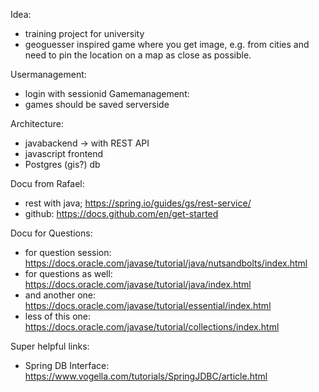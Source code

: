 Idea:
- training project for university
- geoguesser inspired game where you get image, e.g. from cities and need to pin the location on a map as close as possible.

Usermanagement:
  - login with sessionid
 Gamemanagement:
  - games should be saved serverside
  
  Architecture:
  - javabackend -> with REST API
  - javascript frontend
  - Postgres (gis?) db
  
  
  Docu from Rafael:
  - rest with java; https://spring.io/guides/gs/rest-service/
  - github: https://docs.github.com/en/get-started 


  Docu for Questions:
  - for question session: https://docs.oracle.com/javase/tutorial/java/nutsandbolts/index.html
  - for questions as well: https://docs.oracle.com/javase/tutorial/java/index.html
  - and another one: https://docs.oracle.com/javase/tutorial/essential/index.html
  - less of this one: https://docs.oracle.com/javase/tutorial/collections/index.html

Super helpful links:
 - Spring DB Interface: https://www.vogella.com/tutorials/SpringJDBC/article.html
 
